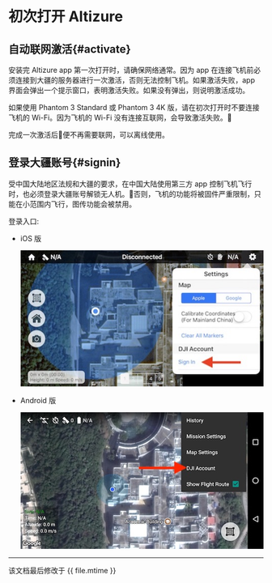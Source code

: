 # 初次打开 Altizure

## 自动联网激活{#activate}

安装完 Altizure app 第一次打开时，请确保网络通常。因为 app 在连接飞机前必须连接到大疆的服务器进行一次激活，否则无法控制飞机。如果激活失败，app 界面会弹出一个提示窗口，表明激活失败。如果没有弹出，则说明激活成功。

如果使用 Phantom 3 Standard 或 Phantom 3 4K 版，请在初次打开时不要连接飞机的 Wi-Fi。因为飞机的 Wi-Fi 没有连接互联网，会导致激活失败。

完成一次激活后便不再需要联网，可以离线使用。

## 登录大疆账号{#signin}

受中国大陆地区法规和大疆的要求，在中国大陆使用第三方 app 控制飞机飞行时，也必须登录大疆账号解锁无人机。否则，飞机的功能将被固件严重限制，只能在小范围内飞行，图传功能会被禁用。

登录入口:

* iOS 版

    ![iOS 版登录入口](../../assets/signin-dji-ios.jpg)

* Android 版

    ![Android 版登录入口](../../assets/signin-dji-android.jpg)

---

该文档最后修改于 {{ file.mtime }}
